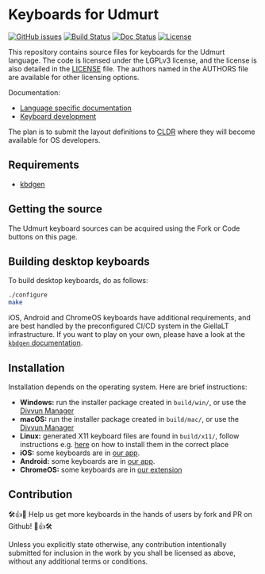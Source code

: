 # Keyboards for Udmurt

[![GitHub issues](https://img.shields.io/github/issues-raw/giellalt/keyboard-udm)](https://github.com/giellalt/keyboard-udm/issues)
[![Build Status](https://github.com/giellalt/keyboard-udm/workflows/Build%20Keyboards/badge.svg)](https://github.com/giellalt/keyboard-udm/actions)
[![Doc Status](https://github.com/giellalt/keyboard-udm/workflows/Build%20Docs/badge.svg)](https://github.com/giellalt/keyboard-udm/actions)
[![License](https://img.shields.io/github/license/giellalt/keyboard-udm)](https://github.com/giellalt/keyboard-udm/blob/main/LICENSE)

This repository contains source files for
keyboards for the Udmurt language. The code
is licensed under the LGPLv3 license, and the license is
also detailed in the [LICENSE](LICENSE) file. The authors named
in the AUTHORS file are available for other licensing options.

Documentation:

- [Language specific documentation](https://giellalt.github.io/keyboard-udm)
- [Keyboard development](https://giellalt.github.io/keyboards/Overview.html)

The plan is to submit the layout definitions to [CLDR](https://cldr.unicode.org)
where they will become available for OS developers.

## Requirements

- [kbdgen](https://github.com/divvun/kbdgen)

## Getting the source

The Udmurt keyboard sources can be acquired using the Fork or Code
buttons on this page.

## Building desktop keyboards

To build desktop keyboards, do as follows:

```sh
./configure
make
```

iOS, Android and ChromeOS keyboards have additional requirements, and are best
handled by the preconfigured CI/CD system in the GiellaLT infrastructure. If
you want to play on your own, please have a look at the
[`kbdgen` documentation](https://github.com/divvun/kbdgen).

##  Installation

Installation depends on the operating system. Here are brief instructions:

- __Windows:__ run the installer package created in `build/win/`, or use the [Divvun Manager](https://divvun.org)
- __macOS:__ run the installer package created in `build/mac/`, or use the [Divvun Manager](https://divvun.org)
- __Linux:__ generated X11 keyboard files are found in `build/x11/`, follow
  instructions e.g.
  [here](https://paulguerin.medium.com/install-an-additional-keyboard-layout-on-x11-58e53aaef1e4)
  on how to install them in the correct place
- __iOS:__ some keyboards are in [our app](https://apps.apple.com/th/app/divvun-keyboards/id948386025).
- __Android:__ some keyboards are in [our app](https://play.google.com/store/apps/details?id=no.uit.giella.keyboards.Sami).
- __ChromeOS:__  some keyboards are in [our extension](https://chrome.google.com/webstore/detail/sami-keyboards/dnihbfekindancgddjehgonciaopmkbe)

## Contribution

🛠👍🎉 Help us get more keyboards in the hands of users by fork and PR on Github! 🎉👍🛠

Unless you explicitly state otherwise, any contribution intentionally submitted
for inclusion in the work by you shall be licensed as above, without any
additional terms or conditions.
